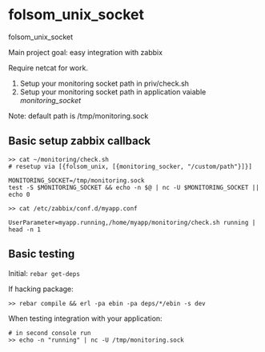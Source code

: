 folsom_unix_socket
==================

folsom_unix_socket


Main project goal: easy integration with zabbix

Require netcat for work.

1. Setup your monitoring socket path in priv/check.sh
2. Setup your monitoring socket path in application vaiable *monitoring_socket*

Note: default path is /tmp/monitoring.sock

Basic setup zabbix callback
---------------------------

```
>> cat ~/monitoring/check.sh
# resetup via [{folsom_unix, [{monitoring_socker, "/custom/path"}]}]

MONITORING_SOCKET=/tmp/monitoring.sock
test -S $MONITORING_SOCKET && echo -n $@ | nc -U $MONITORING_SOCKET || echo 0

```
```
>> cat /etc/zabbix/conf.d/myapp.conf

UserParameter=myapp.running,/home/myapp/monitoring/check.sh running | head -n 1

```

Basic testing
-------------

Initial: `rebar get-deps`

If hacking package:

```
>> rebar compile && erl -pa ebin -pa deps/*/ebin -s dev
```

When testing integration with your application:

```
# in second console run
>> echo -n "running" | nc -U /tmp/monitoring.sock
```